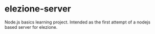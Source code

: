 # elezione-server

Node.js basics learning project. Intended as the first attempt of a nodejs based server for elezione.
